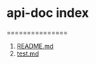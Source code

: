 # api-doc index
===============
1. [README.md](https://github.com/hidashhi/api-doc/blob/master/README.md)
2. [test.md](https://github.com/hidashhi/api-doc/blob/master/test.md)